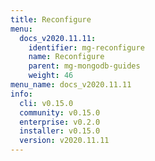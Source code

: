 ```yaml
---
title: Reconfigure
menu:
  docs_v2020.11.11:
    identifier: mg-reconfigure
    name: Reconfigure
    parent: mg-mongodb-guides
    weight: 46
menu_name: docs_v2020.11.11
info:
  cli: v0.15.0
  community: v0.15.0
  enterprise: v0.2.0
  installer: v0.15.0
  version: v2020.11.11
---
```


